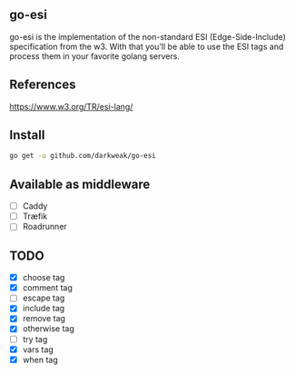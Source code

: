 go-esi
------

go-esi is the implementation of the non-standard ESI (Edge-Side-Include) specification from the w3. With that you'll be able to use the ESI tags and process them in your favorite golang servers.

## References
https://www.w3.org/TR/esi-lang/

## Install
```bash
go get -u github.com/darkweak/go-esi
```

## Available as middleware
- [ ] Caddy
- [ ] Træfik
- [ ] Roadrunner

## TODO
- [x] choose tag
- [x] comment tag
- [ ] escape tag
- [x] include tag
- [x] remove tag
- [x] otherwise tag
- [ ] try tag
- [x] vars tag
- [x] when tag
